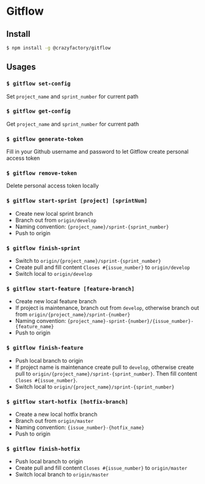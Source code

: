 # Gitflow

## Install
```sh
$ npm install -g @crazyfactory/gitflow
```

## Usages

### `$ gitflow set-config`
Set `project_name` and `sprint_number` for current path
  
### `$ gitflow get-config`
Get `project_name` and `sprint_number` for current path
  
### `$ gitflow generate-token`
Fill in your Github username and password to let Gitflow create personal access token

### `$ gitflow remove-token`
Delete personal access token locally

### `$ gitflow start-sprint [project] [sprintNum]`
  - Create new local sprint branch
  - Branch out from `origin/develop`
  - Naming convention: `{project_name}/sprint-{sprint_number}`
  - Push to origin

### `$ gitflow finish-sprint` 
  - Switch to `origin/{project_name}/sprint-{sprint_number}`
  - Create pull and fill content `Closes #{issue_number}` to `origin/develop` 
  - Switch local to `origin/develop`

### `$ gitflow start-feature [feature-branch]`
  - Create new local feature branch
  - If project is maintenance, branch out from `develop`, otherwise branch out from `origin/{project_name}/sprint-{number}`
  - Naming convention: `{project_name}-sprint-{number}/{issue_number}-{feature_name}`
  - Push to origin

### `$ gitflow finish-feature`
  - Push local branch to origin
  - If project name is maintenance create pull to `develop`, otherwise create pull to `origin/{project_name}/sprint-{sprint_number}`. Then fill content `Closes #{issue_number}`. 
  - Switch local to `origin/{project_name}/sprint-{sprint_number}`

### `$ gitflow start-hotfix [hotfix-branch]`
  - Create a new local hotfix branch
  - Branch out from `origin/master`
  - Naming convention: `{issue_number}-{hotfix_name}`
  - Push to origin

### `$ gitflow finish-hotfix`
  - Push local branch to origin
  - Create pull and fill content `Closes #{issue_number}` to `origin/master`
  - Switch local branch to `origin/master`
